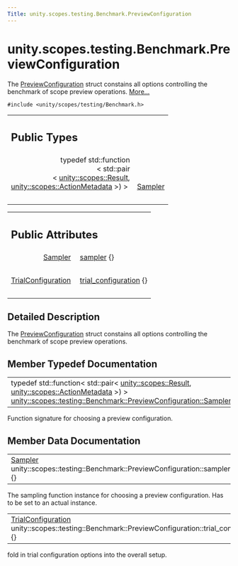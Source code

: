 ```yaml
---
Title: unity.scopes.testing.Benchmark.PreviewConfiguration
---
```


# unity.scopes.testing.Benchmark.PreviewConfiguration

<p>The <a class="el" href="index.html" title="The PreviewConfiguration struct constains all options controlling the benchmark of scope preview oper...">PreviewConfiguration</a> struct constains all options controlling the benchmark of scope preview operations.  
<a href="#details">More...</a></p>
<p><code>#include &lt;unity/scopes/testing/Benchmark.h&gt;</code></p>
<table class="memberdecls">
<tr class="heading"><td colspan="2"><h2 class="groupheader">
Public Types</h2></td></tr>
<tr class="memitem:a7c4c1946344d6042b189eef172401ee9"><td class="memItemLeft" align="right" valign="top">typedef std::function<br class="typebreak" />
&lt; std::pair<br class="typebreak" />
&lt; <a class="el" href="unity.scopes.Result.md">unity::scopes::Result</a>, <br class="typebreak" />
<a class="el" href="unity.scopes.ActionMetadata.md">unity::scopes::ActionMetadata</a> &gt;) &gt;&#160;</td><td class="memItemRight" valign="bottom"><a class="el" href="#a7c4c1946344d6042b189eef172401ee9">Sampler</a></td></tr>
<tr class="separator:a7c4c1946344d6042b189eef172401ee9"><td class="memSeparator" colspan="2">&#160;</td></tr>
</table><table class="memberdecls">
<tr class="heading"><td colspan="2"><h2 class="groupheader">
Public Attributes</h2></td></tr>
<tr class="memitem:a13297c92c2e62b7c418afaddc01dee91"><td class="memItemLeft" align="right" valign="top"><a class="el" href="#a7c4c1946344d6042b189eef172401ee9">Sampler</a>&#160;</td><td class="memItemRight" valign="bottom"><a class="el" href="#a13297c92c2e62b7c418afaddc01dee91">sampler</a> {}</td></tr>
<tr class="separator:a13297c92c2e62b7c418afaddc01dee91"><td class="memSeparator" colspan="2">&#160;</td></tr>
<tr class="memitem:ac447b62ad5c1b1c8e8241deec7bc4349"><td class="memItemLeft" align="right" valign="top"><a class="el" href="unity.scopes.testing.Benchmark.TrialConfiguration.md">TrialConfiguration</a>&#160;</td><td class="memItemRight" valign="bottom"><a class="el" href="#ac447b62ad5c1b1c8e8241deec7bc4349">trial_configuration</a> {}</td></tr>
<tr class="separator:ac447b62ad5c1b1c8e8241deec7bc4349"><td class="memSeparator" colspan="2">&#160;</td></tr>
</table>
<a name="details" id="details"></a><h2 class="groupheader">Detailed Description</h2>
<p>The <a class="el" href="index.html" title="The PreviewConfiguration struct constains all options controlling the benchmark of scope preview oper...">PreviewConfiguration</a> struct constains all options controlling the benchmark of scope preview operations. </p>
<h2 class="groupheader">Member Typedef Documentation</h2>
<table class="memname">
<tr>
<td class="memname">typedef std::function&lt; std::pair&lt; <a class="el" href="unity.scopes.Result.md">unity::scopes::Result</a>, <a class="el" href="unity.scopes.ActionMetadata.md">unity::scopes::ActionMetadata</a> &gt;) &gt; <a class="el" href="#a7c4c1946344d6042b189eef172401ee9">unity::scopes::testing::Benchmark::PreviewConfiguration::Sampler</a></td>
</tr>
</table>
<p>Function signature for choosing a preview configuration. </p>
<h2 class="groupheader">Member Data Documentation</h2>
<table class="memname">
<tr>
<td class="memname"><a class="el" href="#a7c4c1946344d6042b189eef172401ee9">Sampler</a> unity::scopes::testing::Benchmark::PreviewConfiguration::sampler {}</td>
</tr>
</table>
<p>The sampling function instance for choosing a preview configuration. Has to be set to an actual instance. </p>
<table class="memname">
<tr>
<td class="memname"><a class="el" href="unity.scopes.testing.Benchmark.TrialConfiguration.md">TrialConfiguration</a> unity::scopes::testing::Benchmark::PreviewConfiguration::trial_configuration {}</td>
</tr>
</table>
<p>fold in trial configuration options into the overall setup. </p>
